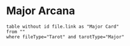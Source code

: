 # Major Arcana

```dataview
table without id file.link as "Major Card"
from ""
where fileType="Tarot" and tarotType="Major"
```
